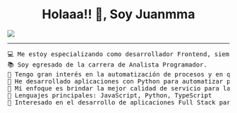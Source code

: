 <h1 align="center"> Holaaa!! 👋, Soy Juanmma</h1>

<a target="_blank" href="https://www.stefanosst.gr"><img src="https://github.com/user-attachments/assets/873bdd81-e77d-4e12-bf0c-91ed588727d4"/></a>

<hr>

<pre>
💻 Me estoy especializando como desarrollador Frontend, siempre atento a las nuevas tecnologías y en constante aprendizaje.
📚 Soy egresado de la carrera de Analista Programador.
📝 Tengo gran interés en la automatización de procesos y en que estas sean amigables con el usuario.
🔭 He desarrollado aplicaciones con Python para automatizar procesos de Excel en el área de ecommerce.
🌱 Mi enfoque es brindar la mejor calidad de servicio para la satisfacción total del cliente.
🌟 Lenguajes principales: JavaScript, Python, TypeScript
🚩 Interesado en el desarrollo de aplicaciones Full Stack para Machine Learning.
</pre>
